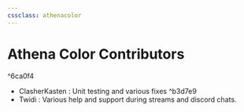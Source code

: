 ```yaml
---
cssclass: athenacolor
---
```

# Athena Color Contributors

^6ca0f4

- ClasherKasten : Unit testing and various fixes ^b3d7e9
- Twidi : Various help and support during streams and discord chats.